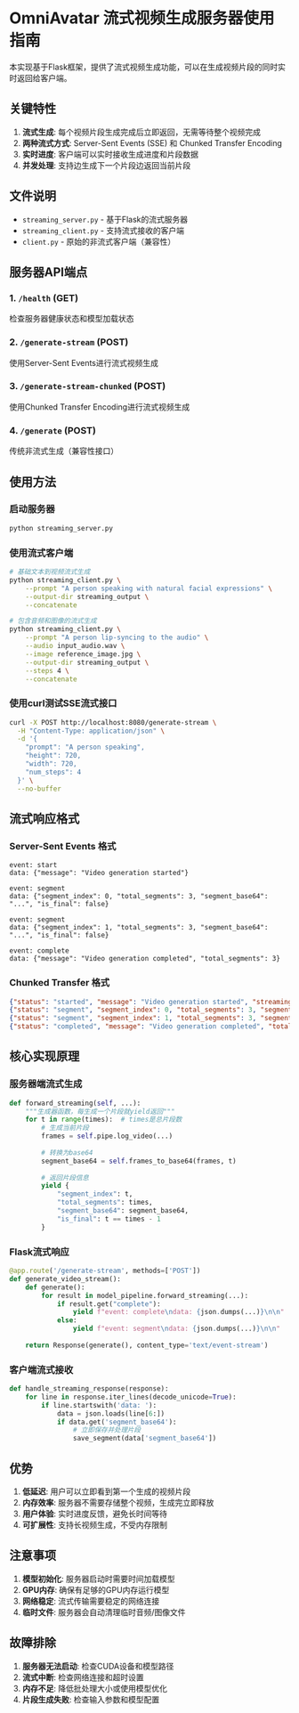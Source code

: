 # OmniAvatar 流式视频生成服务器使用指南

本实现基于Flask框架，提供了流式视频生成功能，可以在生成视频片段的同时实时返回给客户端。

## 关键特性

1. **流式生成**: 每个视频片段生成完成后立即返回，无需等待整个视频完成
2. **两种流式方式**: Server-Sent Events (SSE) 和 Chunked Transfer Encoding
3. **实时进度**: 客户端可以实时接收生成进度和片段数据
4. **并发处理**: 支持边生成下一个片段边返回当前片段

## 文件说明

- `streaming_server.py` - 基于Flask的流式服务器
- `streaming_client.py` - 支持流式接收的客户端
- `client.py` - 原始的非流式客户端（兼容性）

## 服务器API端点

### 1. `/health` (GET)
检查服务器健康状态和模型加载状态

### 2. `/generate-stream` (POST) 
使用Server-Sent Events进行流式视频生成

### 3. `/generate-stream-chunked` (POST)
使用Chunked Transfer Encoding进行流式视频生成

### 4. `/generate` (POST)
传统非流式生成（兼容性接口）

## 使用方法

### 启动服务器
```bash
python streaming_server.py
```

### 使用流式客户端
```bash
# 基础文本到视频流式生成
python streaming_client.py \
    --prompt "A person speaking with natural facial expressions" \
    --output-dir streaming_output \
    --concatenate

# 包含音频和图像的流式生成
python streaming_client.py \
    --prompt "A person lip-syncing to the audio" \
    --audio input_audio.wav \
    --image reference_image.jpg \
    --output-dir streaming_output \
    --steps 4 \
    --concatenate
```

### 使用curl测试SSE流式接口
```bash
curl -X POST http://localhost:8080/generate-stream \
  -H "Content-Type: application/json" \
  -d '{
    "prompt": "A person speaking",
    "height": 720,
    "width": 720,
    "num_steps": 4
  }' \
  --no-buffer
```

## 流式响应格式

### Server-Sent Events 格式
```
event: start
data: {"message": "Video generation started"}

event: segment
data: {"segment_index": 0, "total_segments": 3, "segment_base64": "...", "is_final": false}

event: segment
data: {"segment_index": 1, "total_segments": 3, "segment_base64": "...", "is_final": false}

event: complete
data: {"message": "Video generation completed", "total_segments": 3}
```

### Chunked Transfer 格式
```json
{"status": "started", "message": "Video generation started", "streaming": true}
{"status": "segment", "segment_index": 0, "total_segments": 3, "segment_base64": "..."}
{"status": "segment", "segment_index": 1, "total_segments": 3, "segment_base64": "..."}
{"status": "completed", "message": "Video generation completed", "total_segments": 3, "final": true}
```

## 核心实现原理

### 服务器端流式生成
```python
def forward_streaming(self, ...):
    """生成器函数，每生成一个片段就yield返回"""
    for t in range(times):  # times是总片段数
        # 生成当前片段
        frames = self.pipe.log_video(...)
        
        # 转换为base64
        segment_base64 = self.frames_to_base64(frames, t)
        
        # 返回片段信息
        yield {
            "segment_index": t,
            "total_segments": times,
            "segment_base64": segment_base64,
            "is_final": t == times - 1
        }
```

### Flask流式响应
```python
@app.route('/generate-stream', methods=['POST'])
def generate_video_stream():
    def generate():
        for result in model_pipeline.forward_streaming(...):
            if result.get("complete"):
                yield f"event: complete\ndata: {json.dumps(...)}\n\n"
            else:
                yield f"event: segment\ndata: {json.dumps(...)}\n\n"
    
    return Response(generate(), content_type='text/event-stream')
```

### 客户端流式接收
```python
def handle_streaming_response(response):
    for line in response.iter_lines(decode_unicode=True):
        if line.startswith('data: '):
            data = json.loads(line[6:])
            if data.get('segment_base64'):
                # 立即保存并处理片段
                save_segment(data['segment_base64'])
```

## 优势

1. **低延迟**: 用户可以立即看到第一个生成的视频片段
2. **内存效率**: 服务器不需要存储整个视频，生成完立即释放
3. **用户体验**: 实时进度反馈，避免长时间等待
4. **可扩展性**: 支持长视频生成，不受内存限制

## 注意事项

1. **模型初始化**: 服务器启动时需要时间加载模型
2. **GPU内存**: 确保有足够的GPU内存运行模型
3. **网络稳定**: 流式传输需要稳定的网络连接
4. **临时文件**: 服务器会自动清理临时音频/图像文件

## 故障排除

1. **服务器无法启动**: 检查CUDA设备和模型路径
2. **流式中断**: 检查网络连接和超时设置
3. **内存不足**: 降低批处理大小或使用模型优化
4. **片段生成失败**: 检查输入参数和模型配置